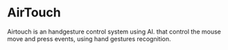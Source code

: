 # AirTouch
Airtouch is an handgesture control system using AI. that control the mouse move and press events, using hand gestures recognition.

